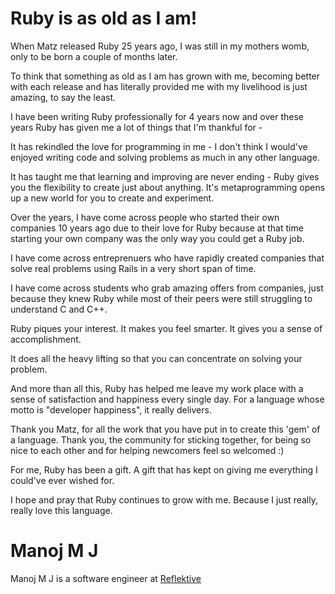 # Ruby is as old as I am!

When Matz released Ruby 25 years ago, I was still in my mothers womb, only to be born a couple of months later. 

To think that something as old as I am has grown with me, becoming better with each release and has literally provided me with my livelihood 
is just amazing, to say the least.

I have been writing Ruby professionally for 4 years now and over these years Ruby has given me a lot of things that I'm thankful for -

It has rekindled the love for programming in me - I don't think I would've enjoyed writing code and solving problems as much in any other language.

It has taught me that learning and improving are never ending - Ruby gives you the flexibility to create just about anything.
It's metaprogramming opens up a new world for you to create and experiment.

Over the years, I have come across people who started their own companies 10 years ago due to their love for Ruby because at that time starting your own company was the only way you could get a Ruby job.

I have come across entreprenuers who have rapidly created companies that solve real problems using Rails in a very short span of time.

I have come across students who grab amazing offers from companies, just because they knew Ruby while most of their peers were still struggling to understand C and C++.

Ruby piques your interest. It makes you feel smarter. It gives you a sense of accomplishment.

It does all the heavy lifting so that you can concentrate on solving your problem.

And more than all this, Ruby has helped me leave my work place with a sense of satisfaction and happiness every single day. 
For a language whose motto is "developer happiness", it really delivers.

Thank you Matz, for all the work that you have put in to create this 'gem' of a language.
Thank you, the community for sticking together, for being so nice to each other and for helping newcomers feel so welcomed :)

For me, Ruby has been a gift. A gift that has kept on giving me everything I could've ever wished for.

I hope and pray that Ruby continues to grow with me. Because I just really, really love this language.

# Manoj M J

Manoj M J is a software engineer at [Reflektive](https://www.reflektive.com/)
